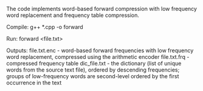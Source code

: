 The code implements word-based forward compression with low frequency word replacement and frequency table compression.

Compile:
g++ *.cpp -o forward

Run:
forward <file.txt>

Outputs:
file.txt.enc - word-based forward frequencies with low frequency word replacement, compressed using the arithmetic encoder
file.txt.frq - compressed frequency table
dic_file.txt - the dictionary (list of unique words from the source text file), ordered by descending frequencies; groups of low-frequency words are second-level ordered by the first occurrence in the text

